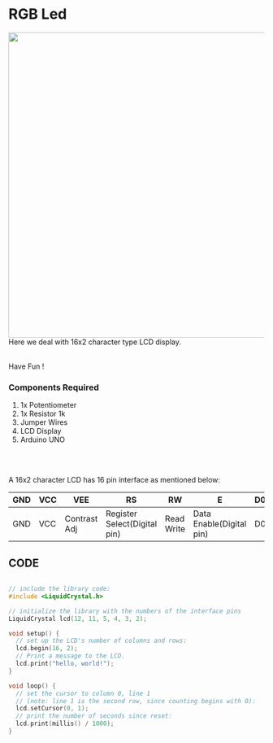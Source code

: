 <h1>RGB Led</h1>

<div>
    <img width=600 align=right src="https://github.com/Curovearth/Dive-into-Electronics/blob/main/Basics%20of%20Arduino/08-LCD/LCD.png">
    <p>Here we deal with 16x2 character type LCD display.<br><br>
        
  Have Fun !</p>
    
  <h3>Components Required</h3>
  <ol>
    <li>1x Potentiometer</li>
    <li>1x Resistor 1k</li>
    <li>Jumper Wires</li>
    <li>LCD Display</li>
    <li>Arduino UNO</li>
  </ol>
    <br><br>

A 16x2 character LCD has 16 pin interface as mentioned below:
    
| GND | VCC | VEE | RS | RW | E | D0 | D1 | D2 | D3 | D4 | D5 | D6 | D7 | LED+ | LED- | 
| --- | --- | --- | --- | --- | --- | --- | --- | --- | --- | --- | --- | --- | --- | --- | --- | 
| GND | VCC | Contrast Adj | Register Select(Digital pin) | Read Write | Data Enable(Digital pin) | D0 | D1 | D2 | D3 | D4(Digital Pin) | D5(Digital Pin) | D6(Digital Pin) | D7(Digital Pin) | LED+ | LED-(Use a Resistor) | 
    
 
    
</div>


  
## CODE
```C++

// include the library code:
#include <LiquidCrystal.h>

// initialize the library with the numbers of the interface pins
LiquidCrystal lcd(12, 11, 5, 4, 3, 2);

void setup() {
  // set up the LCD's number of columns and rows:
  lcd.begin(16, 2);
  // Print a message to the LCD.
  lcd.print("hello, world!");
}

void loop() {
  // set the cursor to column 0, line 1
  // (note: line 1 is the second row, since counting begins with 0):
  lcd.setCursor(0, 1);
  // print the number of seconds since reset:
  lcd.print(millis() / 1000);
}


```
